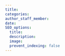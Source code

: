 ```yaml
---
title:
categories:
author_staff_member:
date:
SEO_options:
  title:
  description:
  image:
  prevent_indexing: false
---
```

